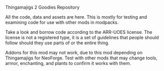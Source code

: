 Thingamajigs 2 Goodies Repository

All the code, data and assets are here. This is mostly for testing and examining code for use with other mods in modpacks.

Take a look and borrow code according to the ARR-UOES license. The license is not a registered type, it is a set of guidelines that people should follow should they use parts of or the entire thing.

Addons for this mod may not work, due to this mod depending on Thingamajigs for NeoForge.
Test with other mods that may change tools, armor, enchanting, and plants to confirm it works with them.
